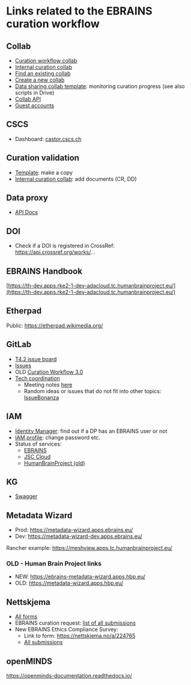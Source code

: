 # Links related to the EBRAINS curation workflow

## Collab

 - [Curation workflow collab](https://wiki.ebrains.eu/bin/view/Collabs/curation-workflow)
 - [Internal curation collab](https://wiki.ebrains.eu/bin/view/Collabs/hbp-data-curation)
 - [Find an existing collab](https://wiki.ebrains.eu/bin/view/Collabs)
 - [Create a new collab](https://wiki.ebrains.eu/bin/view/Collabs?clbaction=create)
 - [Data sharing collab template](https://wiki.ebrains.eu/bin/view/Collabs/data-sharing-collab-template/): monitoring curation progress (see also scripts in Drive)
 - [Collab API](https://wiki.ebrains.eu/bin/view/Collabs/the-collaboratory/Documentation%20Wiki/API/)
 - [Guest accounts](https://wiki.ebrains.eu/bin/view/Collabs/the-collaboratory/Documentation%20IAM/FAQ/Guest%20Accounts/)

## CSCS

 - Dashboard: [castor.cscs.ch](https://castor.cscs.ch/)

## Curation validation

 - [Template](https://docs.google.com/document/d/1bCQyJEJ3uusgaJPYw5vjnTUQkPtQwnX6YLLA62Rcotk/edit): make a copy
 - [Internal curation collab](https://drive.ebrains.eu/library/47995dbc-f576-4008-a76c-eefbfd818529/HBP%20Data%20Curation%20-%20Internal/CW3.0%20Dataset%20specific%20documents): add documents (CR, DD)

## Data proxy

 - [API Docs](https://data-proxy.ebrains.eu/api/docs)

## DOI

 - Check if a DOI is registered in CrossRef: https://api.crossref.org/works/...

## EBRAINS Handbook

[https://th-dev.apps.rke2-1-dev-adacloud.tc.humanbrainproject.eu/](https://th-dev.apps.rke2-1-dev-adacloud.tc.humanbrainproject.eu/)

## Etherpad

Public: https://etherpad.wikimedia.org/

## GitLab

 - [T4.2 issue board](https://kanban.ebrains.eu/curators/ebrains-curation-team/-/boards/59)
 - [Issues](https://kanban.ebrains.eu/curators/ebrains-curation-team/-/issues)
 - OLD [Curation Workflow 3.0](https://kanban.ebrains.eu/curators/ebrains-curation-team/-/wikis/1.-Curation-workflow-3.0)
 - [Tech coordination](https://gitlab.ebrains.eu/ri/tech-hub)
   - Meeting notes [here](https://gitlab.ebrains.eu/ri/tech-hub/coordination/meetings/-/wikis/Home/Technical-Coordination)
   - Random ideas or issues that do not fit into other topics: [IssueBonanza](https://gitlab.ebrains.eu/ri/tech-hub/issue-bonanza/-/issues)

## IAM

 - [Identity Manager](https://wiki.ebrains.eu/bin/view/Identity/#/users/): find out if a DP has an EBRAINS user or not
 - [IAM profile](https://iam.ebrains.eu/auth/realms/hbp/account/): change password etc.
 - Status of services:
   - [EBRAINS](https://status.ebrains.eu/status/all/)
   - [JSC Cloud](https://status.jsc.fz-juelich.de/services/44)
   - [HumanBrainProject (old)](https://status.humanbrainproject.eu/)

## KG
 - [Swagger](https://core.kg.ebrains.eu/swagger-ui/index.html)

## Metadata Wizard

 - Prod: https://metadata-wizard.apps.ebrains.eu/
 - Dev: https://metadata-wizard-dev.apps.ebrains.eu/

Rancher example: https://meshview.apps.tc.humanbrainproject.eu/

### OLD - Human Brain Project links
 - NEW: https://ebrains-metadata-wizard.apps.hbp.eu/
 - OLD: https://metadata-wizard.apps.hbp.eu/



## Nettskjema

 - [All forms](https://nettskjema.no/user/form)
 - EBRAINS curation request: [list of all submissions](https://nettskjema.no/user/form/submission/list.html?id=104328)
 - New EBRAINS Ethics Compliance Survey:
   - Link to form: https://nettskjema.no/a/224765
   - [All submissions](https://nettskjema.no/user/form/submission/list.html?id=224765)

## openMINDS

https://openminds-documentation.readthedocs.io/

